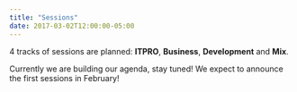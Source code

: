 ```yaml
---
title: "Sessions"
date: 2017-03-02T12:00:00-05:00
---
```

4 tracks of sessions are planned: **ITPRO**, **Business**, **Development** and **Mix**.

Currently we are building our agenda, stay tuned! 
We expect to announce the first sessions in February!